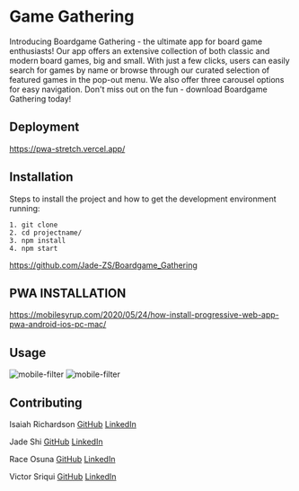 # Game Gathering

Introducing Boardgame Gathering - the ultimate app for board game enthusiasts! Our app offers an extensive collection of both classic and modern board games, big and small. With just a few clicks, users can easily search for games by name or browse through our curated selection of featured games in the pop-out menu. We also offer three carousel options for easy navigation. Don't miss out on the fun - download Boardgame Gathering today!

## Deployment
https://pwa-stretch.vercel.app/

## Installation

Steps to install the project and how to get the development environment running:

```
1. git clone 
2. cd projectname/
3. npm install
4. npm start

```
https://github.com/Jade-ZS/Boardgame_Gathering

## PWA INSTALLATION
https://mobilesyrup.com/2020/05/24/how-install-progressive-web-app-pwa-android-ios-pc-mac/

## Usage
![mobile-filter](https://user-images.githubusercontent.com/123802263/257013243-852e716f-96f8-470d-9cb2-ee373ea7bd1a.gif)
![mobile-filter](https://user-images.githubusercontent.com/123802263/257013255-7ef33d62-6ebe-4073-9892-98a0e974d38c.gif)

## Contributing

Isaiah Richardson
[GitHub](https://github.com/CapCinematic)
[LinkedIn](https://www.linkedin.com/in/isaiah-cap-richardson/)

Jade Shi
[GitHub](https://github.com/Jade-ZS)
[LinkedIn](https://www.linkedin.com/in/ziyu-jade-shi-26447a19b/)

Race Osuna
[GitHub](https://github.com/RaceOsuna)
[LinkedIn](https://www.linkedin.com/in/raceosuna/)

Victor Sriqui
[GitHub](https://github.com/vsriqui)
[LinkedIn](https://turingschool.slack.com/archives/C05HRR6QES1/p1690658527589989)

